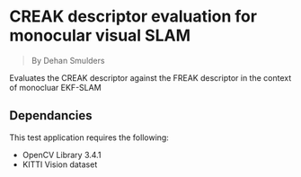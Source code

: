 # CREAK descriptor evaluation for monocular visual SLAM
>By Dehan Smulders

Evaluates the CREAK descriptor against the FREAK descriptor in the context of monocluar EKF-SLAM

## Dependancies

This test application requires the following:
- OpenCV Library 3.4.1
- KITTI Vision dataset
